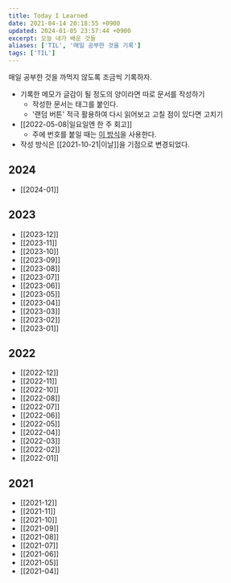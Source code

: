 ```yaml
---
title: Today I Learned
date: 2021-04-14 20:18:55 +0900
updated: 2024-01-05 23:57:44 +0900
excerpt: 오늘 내가 배운 것들
aliases: ['TIL', '매일 공부한 것을 기록']
tags: ['TIL']
---
```


매일 공부한 것을 까먹지 않도록 조금씩 기록하자.

- 기록한 메모가 글감이 될 정도의 양이라면 따로 문서를 작성하기
  - 작성한 문서는 태그를 붙인다.
  - '랜덤 버튼' 적극 활용하여 다시 읽어보고 고칠 점이 있다면 고치기
- [[2022-05-08|일요일엔 한 주 회고]]
  - 주에 번호를 붙일 때는 [이 방식](https://www.epochconverter.com/weeks/2022)을 사용한다.
- 작성 방식은 [[2021-10-21|이날]]을 기점으로 변경되었다.


## 2024
- [[2024-01]]

## 2023

- [[2023-12]]
- [[2023-11]]
- [[2023-10]]
- [[2023-09]]
- [[2023-08]]
- [[2023-07]]
- [[2023-06]]
- [[2023-05]]
- [[2023-04]]
- [[2023-03]]
- [[2023-02]]
- [[2023-01]]

## 2022

- [[2022-12]]
- [[2022-11]]
- [[2022-10]]
- [[2022-08]]
- [[2022-07]]
- [[2022-06]]
- [[2022-05]]
- [[2022-04]]
- [[2022-03]]
- [[2022-02]]
- [[2022-01]]

## 2021

- [[2021-12]]
- [[2021-11]]
- [[2021-10]]
- [[2021-09]]
- [[2021-08]]
- [[2021-07]]
- [[2021-06]]
- [[2021-05]]
- [[2021-04]]
